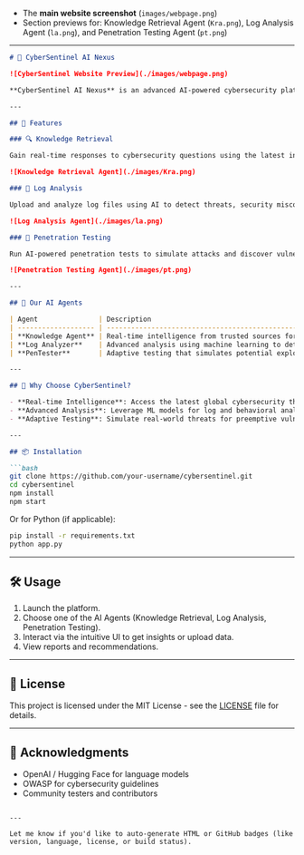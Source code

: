 

* The **main website screenshot** (`images/webpage.png`)
* Section previews for: Knowledge Retrieval Agent (`Kra.png`), Log Analysis Agent (`la.png`), and Penetration Testing Agent (`pt.png`)

---

````markdown
# 🚨 CyberSentinel AI Nexus

![CyberSentinel Website Preview](./images/webpage.png)

**CyberSentinel AI Nexus** is an advanced AI-powered cybersecurity platform providing real-time threat detection, knowledge retrieval, and penetration testing capabilities. Our suite of intelligent agents empowers users with powerful, accessible, and secure tools for cybersecurity analysis and defense.

---

## 🚀 Features

### 🔍 Knowledge Retrieval

Gain real-time responses to cybersecurity questions using the latest information from trusted sources.

![Knowledge Retrieval Agent](./images/Kra.png)

### 📂 Log Analysis

Upload and analyze log files using AI to detect threats, security misconfigurations, and receive mitigation recommendations.

![Log Analysis Agent](./images/la.png)

### 🧪 Penetration Testing

Run AI-powered penetration tests to simulate attacks and discover vulnerabilities before adversaries do.

![Penetration Testing Agent](./images/pt.png)

---

## 🤖 Our AI Agents

| Agent               | Description                                                                   |
| ------------------- | ----------------------------------------------------------------------------- |
| **Knowledge Agent** | Real-time intelligence from trusted sources for quick cybersecurity insights. |
| **Log Analyzer**    | Advanced analysis using machine learning to detect threats from log files.    |
| **PenTester**       | Adaptive testing that simulates potential exploits to detect vulnerabilities. |

---

## 🧠 Why Choose CyberSentinel?

- **Real-time Intelligence**: Access the latest global cybersecurity threat intelligence.
- **Advanced Analysis**: Leverage ML models for log and behavioral analysis.
- **Adaptive Testing**: Simulate real-world threats for preemptive vulnerability detection.

---

## 📦 Installation

```bash
git clone https://github.com/your-username/cybersentinel.git
cd cybersentinel
npm install
npm start
````

Or for Python (if applicable):

```bash
pip install -r requirements.txt
python app.py
```

---

## 🛠️ Usage

1. Launch the platform.
2. Choose one of the AI Agents (Knowledge Retrieval, Log Analysis, Penetration Testing).
3. Interact via the intuitive UI to get insights or upload data.
4. View reports and recommendations.

---

## 📄 License

This project is licensed under the MIT License - see the [LICENSE](LICENSE) file for details.

---

## 🙌 Acknowledgments

* OpenAI / Hugging Face for language models
* OWASP for cybersecurity guidelines
* Community testers and contributors

```

---

Let me know if you'd like to auto-generate HTML or GitHub badges (like version, language, license, or build status).
```

